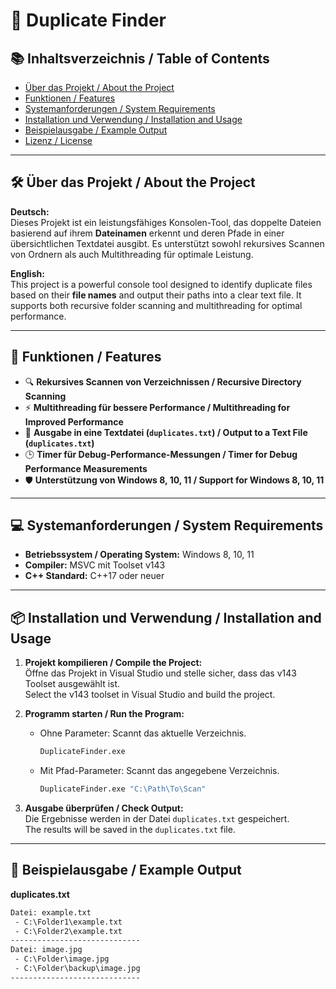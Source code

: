 # 📄 **Duplicate Finder**

## 📚 **Inhaltsverzeichnis / Table of Contents**
- [Über das Projekt / About the Project](#über-das-projekt--about-the-project)  
- [Funktionen / Features](#funktionen--features)  
- [Systemanforderungen / System Requirements](#systemanforderungen--system-requirements)  
- [Installation und Verwendung / Installation and Usage](#installation-und-verwendung--installation-and-usage)  
- [Beispielausgabe / Example Output](#beispielausgabe--example-output)  
- [Lizenz / License](#lizenz--license)  

---

## 🛠️ **Über das Projekt / About the Project**

**Deutsch:**  
Dieses Projekt ist ein leistungsfähiges Konsolen-Tool, das doppelte Dateien basierend auf ihrem **Dateinamen** erkennt und deren Pfade in einer übersichtlichen Textdatei ausgibt. Es unterstützt sowohl rekursives Scannen von Ordnern als auch Multithreading für optimale Leistung.

**English:**  
This project is a powerful console tool designed to identify duplicate files based on their **file names** and output their paths into a clear text file. It supports both recursive folder scanning and multithreading for optimal performance.

---

## 🚀 **Funktionen / Features**

- 🔍 **Rekursives Scannen von Verzeichnissen / Recursive Directory Scanning**  
- ⚡ **Multithreading für bessere Performance / Multithreading for Improved Performance**  
- 📄 **Ausgabe in eine Textdatei (`duplicates.txt`) / Output to a Text File (`duplicates.txt`)**  
- 🕒 **Timer für Debug-Performance-Messungen / Timer for Debug Performance Measurements**  
- 🛡️ **Unterstützung von Windows 8, 10, 11 / Support for Windows 8, 10, 11**  

---

## 💻 **Systemanforderungen / System Requirements**

- **Betriebssystem / Operating System:** Windows 8, 10, 11  
- **Compiler:** MSVC mit Toolset v143  
- **C++ Standard:** C++17 oder neuer  

---

## 📦 **Installation und Verwendung / Installation and Usage**

1. **Projekt kompilieren / Compile the Project:**  
   Öffne das Projekt in Visual Studio und stelle sicher, dass das v143 Toolset ausgewählt ist.  
   Select the v143 toolset in Visual Studio and build the project.

2. **Programm starten / Run the Program:**  
   - Ohne Parameter: Scannt das aktuelle Verzeichnis.  
     ```cmd
     DuplicateFinder.exe
     ```
   - Mit Pfad-Parameter: Scannt das angegebene Verzeichnis.  
     ```cmd
     DuplicateFinder.exe "C:\Path\To\Scan"
     ```

3. **Ausgabe überprüfen / Check Output:**  
   Die Ergebnisse werden in der Datei `duplicates.txt` gespeichert.  
   The results will be saved in the `duplicates.txt` file.

---

## 📝 **Beispielausgabe / Example Output**

**duplicates.txt**  
```txt
Datei: example.txt
 - C:\Folder1\example.txt
 - C:\Folder2\example.txt
-----------------------------
Datei: image.jpg
 - C:\Folder\image.jpg
 - C:\Folder\backup\image.jpg
-----------------------------
